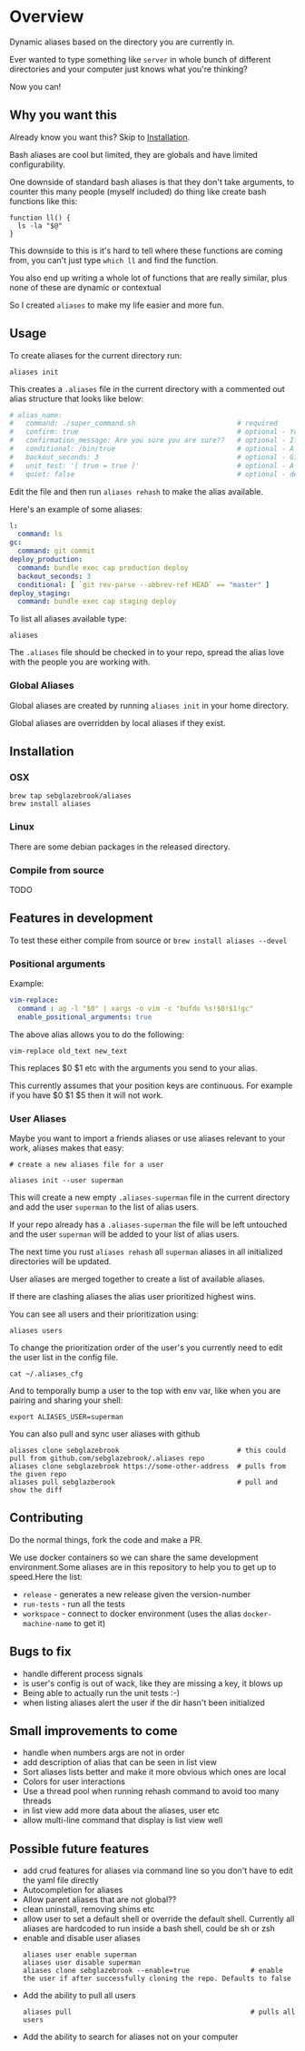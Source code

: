 # Overview

Dynamic aliases based on the directory you are currently in.

Ever wanted to type something like `server` in whole bunch of different directories and your computer just knows what you're thinking?

Now you can!

## Why you want this

Already know you want this? Skip to [Installation](#installation).

Bash aliases are cool but limited, they are globals and have limited configurability.

One downside of standard bash aliases is that they don't take arguments, to counter this many people (myself included) do thing like create bash functions like this:

```
function ll() {
  ls -la "$@"
}
```

This downside to this is it's hard to tell where these functions are coming from, you can't just type `which ll` and find the function.

You also end up writing a whole lot of functions that are really similar, plus none of these are dynamic or contextual

So I created `aliases` to make my life easier and more fun.

## Usage

To create aliases for the current directory run:

```
aliases init
```

This creates a `.aliases` file in the current directory with a commented out alias structure that looks like below:

```yaml
# alias_name:
#   command: ./super_command.sh                         # required
#   confirm: true                                       # optional - You will be asked to confirm before execution
#   confirmation_message: Are you sure you are sure??   # optional - If confirm is set to true then you this is your confirmation message
#   conditional: /bin/true                              # optional - A bash command that needs to be successful for the alias to run
#   backout_seconds: 3                                  # optional - Give's you a backout option (ctrl + c) before the alias is executed
#   unit_test: '[ true = true ]'                        # optional - A bash command that tells whether the alias is doing what you want
#   quiet: false                                        # optional - default 'false', when set to false evaluated command is printed to stderr before running
```

Edit the file and then run `aliases rehash` to make the alias available.

Here's an example of some aliases:

```yaml
l:
  command: ls
gc:
  command: git commit
deploy_production:
  command: bundle exec cap production deploy
  backout_seconds: 3
  conditional: [ `git rev-parse --abbrev-ref HEAD` == "master" ]
deploy_staging:
  command: bundle exec cap staging deploy
```

To list all aliases available type:

```
aliases
```

The `.aliases` file should be checked in to your repo, spread the alias love with the people you are working with.

### Global Aliases

Global aliases are created by running `aliases init` in your home directory.

Global aliases are overridden by local aliases if they exist.


## Installation

### OSX

```
brew tap sebglazebrook/aliases
brew install aliases
```

### Linux

There are some debian packages in the released directory.

### Compile from source

TODO

## Features in development

To test these either compile from source or `brew install aliases --devel`

### Positional arguments

Example:

```yaml
vim-replace:
  command : ag -l "$0" | xargs -o vim -c "bufdo %s!$0!$1!gc"
  enable_positional_arguments: true
``````

The above alias allows you to do the following:

```
vim-replace old_text new_text
```

This replaces $0 $1 etc with the arguments you send to your alias.

This currently assumes that your position keys are continuous. For example if you have $0 $1 $5 then it will not work.

### User Aliases

Maybe you want to import a friends aliases or use aliases relevant to your work, aliases makes that easy:

```
# create a new aliases file for a user

aliases init --user superman
```

This will create a new empty `.aliases-superman` file in the current directory and add the user `superman` to the list of alias users.

If your repo already has a `.aliases-superman` the file will be left untouched and the user `superman` will be added to your list of alias users.

The next time you rust `aliases rehash` all `superman` aliases in all initialized directories will be updated.

User aliases are merged together to create a list of available aliases.

If there are clashing aliases the alias user prioritized highest wins.

You can see all users and their prioritization using:

```
aliases users
```

To change the prioritization order of the user's you currently need to edit the user list in the config file.

```
cat ~/.aliases_cfg
```

And to temporally bump a user to the top with env var, like when you are pairing and sharing your shell:
```
export ALIASES_USER=superman
```

You can also pull and sync user aliases with github
```
aliases clone sebglazebrook                             # this could pull from github.com/sebglazebrook/.aliases repo
aliases clone sebglazebrook https://some-other-address  # pulls from the given repo
aliases pull sebglazberook                              # pull and show the diff
```

## Contributing

Do the normal things, fork the code and make a PR.

We use docker containers so we can share the same development environment.Some aliases are in this repository to help you to get up to speed.Here the list:
- ``release`` - generates a new release given the version-number
- ``run-tests`` - run all the tests
- ``workspace`` - connect to docker environment (uses the alias ``docker-machine-name`` to get it)

## Bugs to fix

- handle different process signals
- is user's config is out of wack, like they are missing a key, it blows up
- Being able to actually run the unit tests :-)
- when listing aliases alert the user if the dir hasn't been initialized

## Small improvements to come

- handle when numbers args are not in order
- add description of alias that can be seen in list view
- Sort aliases lists better and make it more obvious which ones are local
- Colors for user interactions
- Use a thread pool when running rehash command to avoid too many threads
- in list view add more data about the aliases, user etc
- allow multi-line command that display is list view well

## Possible future features

- add crud features for aliases via command line so you don't have to edit the yaml file directly
- Autocompletion for aliases
- Allow parent aliases that are not global??
- clean uninstall, removing shims etc
- allow user to set a default shell or override the default shell. Currently all aliases are hardcoded to run inside a bash shell, could be sh or zsh
- enable and disable user aliases
  ```
  aliases user enable superman
  aliases user disable superman
  aliases clone sebglazebrook --enable=true               # enable the user if after successfully cloning the repo. Defaults to false
  ```
- Add the ability to pull all users
  ```
  aliases pull                                            # pulls all users
  ```
- Add the ability to search for aliases not on your computer

